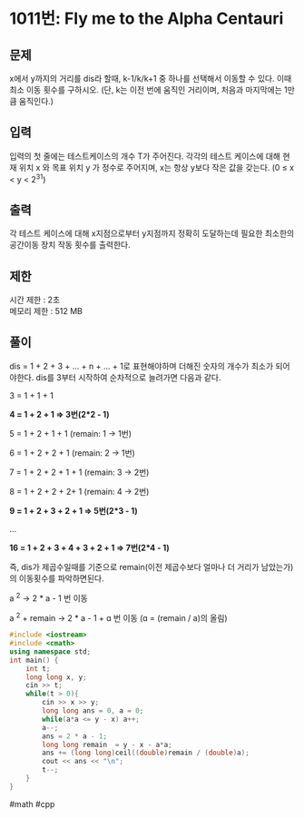 # 1011번: Fly me to the Alpha Centauri

## 문제

x에서 y까지의 거리를 dis라 할때, k-1/k/k+1 중 하나를 선택해서 이동할 수 있다. 이때 최소 이동 횟수를 구하시오. (단, k는 이전 번에 움직인 거리이며, 처음과 마지막에는 1만큼 움직인다.)

## 입력

입력의 첫 줄에는 테스트케이스의 개수 T가 주어진다. 각각의 테스트 케이스에 대해 현재 위치 x 와 목표 위치 y 가 정수로 주어지며, x는 항상 y보다 작은 값을 갖는다. (0 ≤ x < y < 2<sup>31</sup>)

## 출력

각 테스트 케이스에 대해 x지점으로부터 y지점까지 정확히 도달하는데 필요한 최소한의 공간이동 장치 작동 횟수를 출력한다.

## 제한

시간 제한 : 2초 <br>
메모리 제한 : 512 MB

## 풀이

dis = 1 + 2 + 3 + ... + n + ... + 1로 표현해야하며 더해진 숫자의 개수가 최소가 되어야한다.
dis를 3부터 시작하여 순차적으로 늘려가면 다음과 같다.

3 = 1 + 1 + 1

**4 = 1 + 2 + 1 ⇒ 3번(2\*2 - 1)**

5 = 1 + 2 + 1 + 1 (remain: 1 → 1번)

6 = 1 + 2 + 2 + 1 (remain: 2 → 1번)

7 = 1 + 2 + 2 + 1 + 1 (remain: 3 → 2번)

8 = 1 + 2 + 2 + 2+ 1 (remain: 4 → 2번)

**9 = 1 + 2 + 3 + 2 + 1 ⇒ 5번(2\*3 - 1)**

…

**16 = 1 + 2 + 3 + 4 + 3 + 2 + 1 ⇒ 7번(2\*4 - 1)**

즉, dis가 제곱수일때를 기준으로 remain(이전 제곱수보다 얼마나 더 거리가 남았는가)의 이동횟수를 파악하면된다.

a <sup>2</sup> -> 2 \* a - 1 번 이동

a <sup>2</sup> + remain -> 2 \* a - 1 + ɑ 번 이동
(ɑ = (remain / a)의 올림)

```c++
#include <iostream>
#include <cmath>
using namespace std;
int main() {
    int t;
    long long x, y;
    cin >> t;
    while(t > 0){
        cin >> x >> y;
        long long ans = 0, a = 0;
        while(a*a <= y - x) a++;
        a--;
        ans = 2 * a - 1;
        long long remain  = y - x - a*a;
        ans += (long long)ceil((double)remain / (double)a);
        cout << ans << "\n";
        t--;
    }
}

```

#math #cpp
